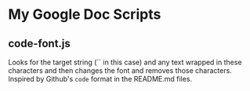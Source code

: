 # My Google Doc Scripts

## code-font.js
Looks for the target string (`` in this case) and any text wrapped in these characters and then changes the font and removes those characters.
Inspired by Github's ``` code ``` format in the README.md files.